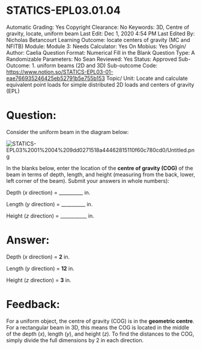 # STATICS-EPL03.01.04

Automatic Grading: Yes
Copyright Clearance: No
Keywords: 3D, Centre of gravity, locate, uniform beam
Last Edit: Dec 1, 2020 4:54 PM
Last Edited By: Nicholas Betancourt
Learning Outcome: locate centers of gravity (MC and NFITB)
Module: Module 3:
Needs Calculator: Yes
On Mobius: Yes
Origin/ Author: Caelia
Question Format: Numerical Fill in the Blank
Question Type: A
Randomizable Parameters: No
Sean Reviewed: Yes
Status: Approved
Sub-Outcome: 1. uniform beams (2D and 3D)
Sub-outcome Code: https://www.notion.so/STATICS-EPL03-01-eae766935246425eb52791b5e755b153
Topic/ Unit: Locate and calculate equivalent point loads for simple distributed 2D loads and centers of gravity (EPL)

# Question:

Consider the uniform beam in the diagram below:

![STATICS-EPL03%2001%2004%209dd0271518a44462815110f60c780cd0/Untitled.png](STATICS-EPL03%2001%2004%209dd0271518a44462815110f60c780cd0/Untitled.png)

In the blanks below, enter the location of the **centre of gravity (COG)** of the beam in terms of depth, length, and height (measuring from the back, lower, left corner of the beam).  Submit your answers in whole numbers):

Depth ($x$ direction) = __________ in.

Length ($y$ direction) = __________ in.

Height ($z$ direction) = ___________ in.

# Answer:

Depth ($x$ direction) = **2** in.

Length ($y$ direction) = **12** in.

Height ($z$ direction) = **3** in.

# Feedback:

For a uniform object, the centre of gravity (COG) is in the **geometric centre**. For a rectangular beam in 3D, this means the COG is located in the middle of the depth ($x$), length ($y$), and height ($z$). To find the distances to the COG, simply divide the full dimensions by 2 in each direction.